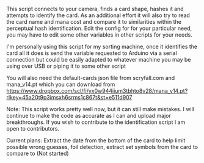 This script connects to your camera, finds a card shape, hashes it and attempts to identify the card.
As an additional effort it will also try to read the card name and mana cost and compare it to similarities within the perceptual hash identification. Edit the config for for your particular need, you may have to edit some other variables in other scripts for your needs.

I'm personally using this script for my sorting machine, once it identifies the card all it does is send the variable requested to Arduino via a serial connection but could be easily adapted to whatever machine you may be using over USB or piping it to some other script

You will also need the default-cards json file from scryfall.com and mana_v14.pt which you can download from https://www.dropbox.com/scl/fi/yx0w944iium3tbhto8v28/mana_v14.pt?rlkey=45a20t9p3imsxh6srms1c867t&st=e511d907

Note: This script works pretty well now, but it can still make mistakes. I will continue to make the code as accurate as I can and upload major breakthroughs. If you wish to contribute to the identification script I am open to contributors.

Current plans:
Extract the date from the bottom of the card to help limit possible wrong guesses, foil detection, extract set symbols from the card to compare to (Not started)
